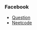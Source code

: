 ### Facebook
* [Question](https://leetcode.com/problems/missing-number)
* [Neetcode](https://www.youtube.com/watch?v=WnPLSRLSANE)